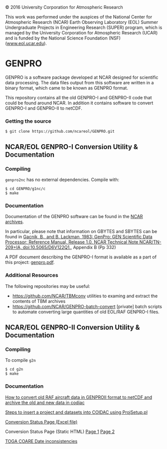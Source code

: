 © 2016 University Corporation for Atmospheric Research

This work was performed under the auspices of the National Center for
Atmospheric Research (NCAR) Earth Observing Laboratory (EOL) Summer
Undergraduate Projects in Engineering Research (SUPER) program, which is
managed by the University Corporation for Atmospheric Research (UCAR) and is
funded by the National Science Foundation (NSF) (www.eol.ucar.edu).

# GENPRO

GENPRO is a software package developed at NCAR designed for scientific data
processing. The data files output from this software are written in a
binary format, which came to be known as GENPRO format.

This repository contains all the old GENPRO-I and GENPRO-II code that could be
found around NCAR. In addition it contains software to convert GENPRO-I and
GENPRO-II to netCDF.


### Getting the source

```
$ git clone https://github.com/ncareol/GENPRO.git
```

## NCAR/EOL GENPRO-I Conversion Utility & Documentation

### Compiling

`genpro2nc` has no external dependencies. Compile with:

```
$ cd GENPRO/g1nc/c
$ make
```

### Documentation

Documentation of the GENPRO software can be found in the
[NCAR archives](https://opensky.ucar.edu/islandora/search/GENPRO?type=dismax).

In particular, please note that information on GBYTES and SBYTES can be found in [Gacnik, B., and B. Lackman, 1983: GenPro: GEN Scientific Data Processor; Reference Manual, Release 1.0. NCAR Technical Note NCAR/TN-209+IA, doi:10.5065/D6V122Q1.](https://opensky.ucar.edu/islandora/object/technotes%3A311), Appendix B (Pp 332) 

A PDF document describing the GENPRO-I format is available as a part of this
project: [genpro.pdf](https://ncareol.github.io/GENPRO/files/genpro.pdf).

### Additional Resources

The following repositories may be useful:

* https://github.com/NCAR/TBMconv utilities to examing and extract the contents of TBM archives
* https://github.com/NCAR/GENPRO-batch-convert [private] batch scripts to automate converting large quantities of old EOL/RAF GENPRO-I files.

## NCAR/EOL GENPRO-II Conversion Utility & Documentation

### Compiling

To compile `g2n` 

```
$ cd g2n
$ make
```

### Documentation

[How to convert old RAF aircraft data in GENPROII format to netCDF and archive the old and new data in codiac](http://htmlpreview.github.io/?https://github.com/ncareol/GENPRO/blob/master/g2n/doc/how_to_g2n.html)

[Steps to insert a project and datasets into COIDAC using ProjSetup.pl](http://htmlpreview.github.io/?https://github.com/ncareol/GENPRO/blob/master/g2n/doc/how_to_ProjSetup.html)

[Conversion Status Page (Excel file)](https://github.com/ncareol/GENPRO/blob/master/g2n/doc/Conv_Table.xls)

Conversion Status Page (Static HTML) 
[Page 1](http://htmlpreview.github.io/?https://github.com/ncareol/GENPRO/blob/master/g2n/doc/ar.html)
[Page 2](http://htmlpreview.github.io/?https://github.com/ncareol/GENPRO/blob/master/g2n/doc/ar2.html)

[TOGA COARE Date inconsistencies](http://htmlpreview.github.io/?http://dmg.eol.ucar.edu/projects/toga_coare/date_problem.html)
